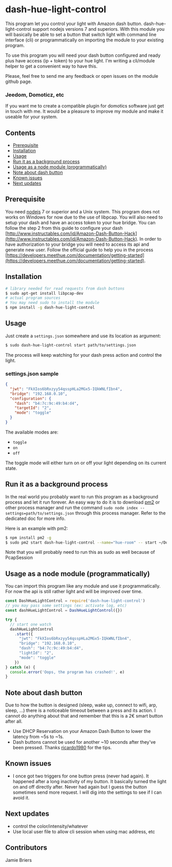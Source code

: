 # dash-hue-light-control
This program let you control your light with Amazon dash button. dash-hue-light-control
support nodejs versions 7 and superiors. With this module you will basically be able to set 
a button that switch light with command line interface (cli) or programmatically on importing the module
to your existing program.

To use this program you will need your dash button configured and ready plus have access (ip + token)
to your hue light. I'm writing a cli/module helper to get a convenient way to have this.

Please, feel free to send me any feedback or open issues on the module github page.

### Jeedom, Domoticz, etc
If you want me to create a compatible plugin for domotics software just get in touch with me. It would be a pleasure
to improve my module and make it useable for your system.

## Contents

 * [Prerequisite](https://github.com/mbret/dash-hue-light-control#prerequisite)
 * [Installation](https://github.com/mbret/dash-hue-light-control#installation)
 * [Usage](https://github.com/mbret/dash-hue-light-control#usage)
 * [Run it as a background process](https://github.com/mbret/dash-hue-light-control#run-it-as-a-background-process)
 * [Usage as a node module (programmatically)](https://github.com/mbret/usage-as-a-node-module-(programmatically))
 * [Note about dash button](https://github.com/mbret/dash-hue-light-control#note-about-dash-button)
 * [Known issues](https://github.com/mbret/dash-hue-light-control#known-issues)
 * [Next updates](https://github.com/mbret/dash-hue-light-control#next-updates)

## Prerequisite
You need [nodejs](https://nodejs.org/en/) 7 or superior and a Unix system. This program does not
works on Windows for now due to the use of libpcap. You will also need to setup your dash 
and have an access token to your hue bridge. You can follow the step 2 from this guide to configure
your dash [http://www.instructables.com/id/Amazon-Dash-Button-Hack](http://www.instructables.com/id/Amazon-Dash-Button-Hack).
In order to have authorization to your bridge you will need to access its api and generate new user.
Follow the official guide to help you in the process [https://developers.meethue.com/documentation/getting-started](https://developers.meethue.com/documentation/getting-started).

## Installation
``` sh
# library needed for read requests from dash buttons
$ sudo apt-get install libpcap-dev
# actual program sources
# You may need sudo to install the module
$ npm install -g dash-hue-light-control
```

## Usage
Just create a `settings.json` somewhere and use its location as argument:
``` sh
$ sudo dash-hue-light-control start path/to/settings.json
```

The process will keep watching for your dash press action and control the light.

### settings.json sample
```json
{
  "jwt": "FkXIos6bRxzyy54qsspHLa2MGx5-IQkWNLfIbn4",
  "bridge": "192.168.0.10",
  "configuration": {
    "dash": "b4:7c:9c:49:b4:d4",
    "targetId": "2",
    "mode": "toggle"
  }
}
```
The available modes are:

- `toggle`
- `on`
- `off`

The toggle mode will either turn on or off your light depending on its current state.

## Run it as a background process
In the real world you probably want to run this program as a background process and let it run forever.
An easy way to do it is to download [pm2](https://github.com/Unitech/pm2) or other process manager and
run the command `sudo node index --settings=path/to/settings.json` through this process manager. Refer to the
dedicated doc for more info.

Here is an example with pm2:
``` sh
$ npm install pm2 -g
$ sudo pm2 start dash-hue-light-control --name="hue-room" -- start ~/Documents/settings-hue-room.json
```

Note that you will probably need to run this as sudo as well because of PcapSession

## Usage as a node module (programmatically)
You can import this program like any module and use it programmatically.
For now the api is still rather light and will be improved over time.
```javascript
const DashHueLightControl = require('dash-hue-light-control')
// you may pass some settings (ex: activate log, etc)
const dashHueLightControl = DashHueLightControl({})

try {
  // start one watch
  dashHueLightControl
    .start({
      "jwt": "FkXIos6bRxzyy54qsspHLa2MGx5-IQkWNLfIbn4",
      "bridge": "192.168.0.10",
      "dash": "b4:7c:9c:49:b4:d4",
      "lightId": "2",
      "mode": "toggle"
    })
} catch (e) {
  console.error('Oops, the program has crashed!', e)
}
```

## Note about dash button
Due to how the button is designed (sleep, wake up, connect to wifi, arp, sleep, ...) there is a noticeable timeout between a press and its action. I cannot do anything about
that and remember that this is a 2€ smart button after all.
- Use DHCP Reservation on your Amazon Dash Button to lower the latency from ~5s to ~1s.
- Dash buttons cannot be used for another ~10 seconds after they've been pressed.
Thanks [ricardo1980](https://www.npmjs.com/~ricardo1980) for the tips.

## Known issues
- I once got two triggers for one button press (never had again). It happened after a long inactivity of my button. It basically
turned the light on and off directly after. Never had again but I guess the button sometimes send more request. I will
dig into the settings to see if I can avoid it.

## Next updates
- control the color/intensity/whatever
- Use local user file to allow cli session when using mac address, etc

## Contributors
Jamie Briers